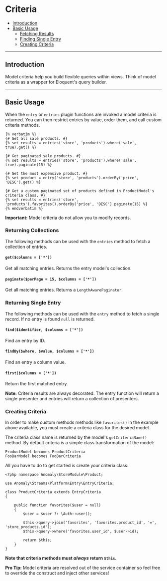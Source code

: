 # Criteria

- [Introduction](#introduction)
- [Basic Usage](#basic-usage)
	- [Fetching Results](#fetching-results)
	- [Finding Single Entry](#finding-single-entry)
	- [Creating Criteria](#creating-criteria)

<hr>

<a name="introduction"></a>
## Introduction

Model criteria help you build flexible queries within views. Think of model criteria as a wrapper for Eloquent's query builder.

<hr>

<a name="basic-usage"></a>
## Basic Usage

When the `entry` or `entries` plugin functions are invoked a model criteria is returned.  You can then restrict entries by value, order them, and call custom criteria methods.

    {% verbatim %}
    {# Get all sale products. #}
    {% set results = entries('store', 'products').where('sale', true).get() %}

    {# Get paginated sale products. #}
    {% set results = entries('store', 'products').where('sale', true).paginate(15) %}

    {# Get the most expensive product. #}
    {% set product = entry('store', 'products').orderBy('price', 'DESC').get() %}

    {# Get a custom paginated set of products defined in ProductModel's criteria class. #}
    {% set results = entries('store', 'products').favorites().orderBy('price', 'DESC').paginate(15) %}
    {% endverbatim %}

<div class="alert alert-danger">
<strong>Important:</strong> Model criteria do not allow you to modify records.
</div>

<a name="returning-collections"></a>
### Returning Collections

The following methods can be used with the `entries` method to fetch a collection of entries.

#### `get($columns = ['*'])`

Get all matching entries. Returns the entry model's collection.

#### `paginate($perPage = 15, $columns = ['*'])`

Get all matching entries. Returns a `LengthAwarePaginator`.

<a name="finding-single-entry"></a>
### Returning Single Entry

The following methods can be used with the `entry` method to fetch a single record. If no entry is found `null` is returned.

#### `find($identifier, $columns = ['*'])`

Find an entry by ID.

#### `findBy($where, $value, $columns = ['*'])`

Find an entry a column value.

#### `first($columns = ['*'])`

Return the first matched entry.

<div class="alert alert-primary">
<strong>Note:</strong> Criteria results are always decorated. The entry function will return a single presenter and entries will return a collection of presenters.
</div>

<a name="creating-criteria"></a>
### Creating Criteria

In order to make custom methods methods like `favorites()` in the example above available, you must create a criteria class for the desired model.

The criteria class name is returned by the model's `getCriteriaName()` method. By default criteria is a simple class transformation of the model:

    ProductModel becomes ProductCriteria
    FooBarModel becomes FooBarCriteria

All you have to do to get started is create your criteria class:

    <?php namespace Anomaly\StoreModule\Product;

    use Anomaly\Streams\Platform\Entry\EntryCriteria;

    class ProductCriteria extends EntryCriteria
    {

        public function favorites($user = null)
        {
            $user = $user ?: \Auth::user();

            $this->query->join('favorites', 'favorites.product_id', '=', 'store_products.id');
            $this->query->where('favorites.user_id', $user->id);

            return $this;
        }
    }

**Note that criteria methods must _always_ return `$this`.**

<div class="alert alert-primary">
<strong>Pro Tip:</strong> Model criteria are resolved out of the service container so feel free to override the construct and inject other services!
</div>
